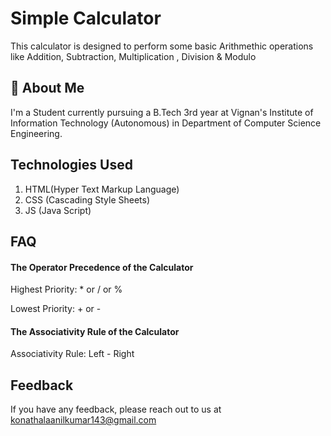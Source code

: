 
# Simple Calculator

This calculator is designed to perform some basic 
Arithmethic operations like Addition, Subtraction, Multiplication , Division & Modulo


## 🚀 About Me
I'm a Student currently pursuing a B.Tech 3rd year at Vignan's Institute of Information Technology (Autonomous) in Department of Computer Science Engineering. 

## Technologies Used
1. HTML(Hyper Text Markup Language)
2. CSS (Cascading Style Sheets)
3. JS (Java Script)
## FAQ

#### The Operator Precedence of the Calculator

Highest Priority: * or / or %

Lowest Priority: + or -

#### The Associativity Rule of the Calculator

Associativity Rule: Left - Right


## Feedback

If you have any feedback, please reach out to us at konathalaanilkumar143@gmail.com

